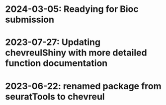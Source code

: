 # 2024-03-05: Readying for Bioc submission
# 2023-07-27: Updating chevreulShiny with more detailed function documentation
# 2023-06-22: renamed package from seuratTools to chevreul
